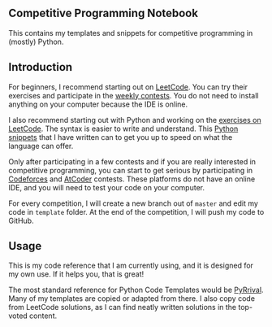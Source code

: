 ## Competitive Programming Notebook

This contains my templates and snippets for competitive programming in (mostly) Python.

## Introduction

For beginners, I recommend starting out on [LeetCode](https://leetcode.com/problemset/all/). You can try their exercises and participate in the [weekly contests](https://leetcode.com/contest/). You do not need to install anything on your computer because the IDE is online.

I also recommend starting out with Python and working on the [exercises on LeetCode](https://leetcode.com/explore/). The syntax is easier to write and understand. This [Python snippets](./docs/python_snippets.md) that I have written can to get you up to speed on what the language can offer.

Only after participating in a few contests and if you are really interested in competitive programming, you can start to get serious by participating in [Codeforces](https://codeforces.com) and [AtCoder](https://atcoder.jp) contests. These platforms do not have an online IDE, and you will need to test your code on your computer.

For every competition, I will create a new branch out of `master` and edit my code in `template` folder. At the end of the competition, I will push my code to GitHub.

## Usage

This is my code reference that I am currently using, and it is designed for my own use. If it helps you, that is great!

The most standard reference for Python Code Templates would be [PyRrival](https://github.com/cheran-senthil/PyRival). Many of my templates are copied or adapted from there. I also copy code from LeetCode solutions, as I can find neatly written solutions in the top-voted content.
